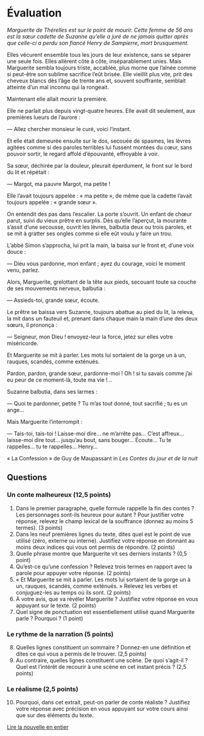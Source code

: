 # Évaluation
_Marguerite de Thérelles est sur le point de mourir. Cette femme de 56 ans est la sœur cadette de Suzanne qu’elle a juré de ne jamais quitter après que celle-ci a perdu son fiancé Henry de Sampierre, mort brusquement._

Elles vécurent ensemble tous les jours de leur existence, sans se séparer une seule fois. Elles allèrent côte à côte, inséparablement unies. Mais Marguerite sembla toujours triste, accablée, plus morne que l’aînée comme si peut-être son sublime sacrifice l’eût brisée. Elle vieillit plus vite, prit des cheveux blancs dès l’âge de trente ans et, souvent souffrante, semblait atteinte d’un mal inconnu qui la rongeait.

Maintenant elle allait mourir la première.

Elle ne parlait plus depuis vingt-quatre heures. Elle avait dit seulement, aux premières lueurs de l’aurore :

— Allez chercher monsieur le curé, voici l’instant.

Et elle était demeurée ensuite sur le dos, secouée de spasmes, les lèvres agitées comme si des paroles terribles lui fussent montées du cœur, sans pouvoir sortir, le regard affolé d’épouvanté, effroyable à voir.

Sa sœur, déchirée par la douleur, pleurait éperdument, le front sur le bord du lit et répétait :

— Margot, ma pauvre Margot, ma petite ! 

Elle l’avait toujours appelée : « ma petite », de même que la cadette l’avait toujours appelée : « grande sœur ».

On entendit des pas dans l’escalier. La porte s’ouvrit. Un enfant de chœur parut, suivi du vieux prêtre en surplis. Dès qu’elle l’aperçut, la mourante s’assit d’une secousse, ouvrit les lèvres, balbutia deux ou trois paroles, et se mit à gratter ses ongles comme si elle eût voulu y faire un trou.

L’abbé Simon s’approcha, lui prit la main, la baisa sur le front et, d’une voix douce :

— Dieu vous pardonne, mon enfant ; ayez du courage, voici le moment venu, parlez.

Alors, Marguerite, grelottant de la tête aux pieds, secouant toute sa couche de ses mouvements nerveux, balbutia :

— Assieds-toi, grande sœur, écoute.

Le prêtre se baissa vers Suzanne, toujours abattue au pied du lit, la releva, la mit dans un fauteuil et, prenant dans chaque main la main d’une des deux sœurs, il prononça : 

— Seigneur, mon Dieu ! envoyez-leur la force, jetez sur elles votre miséricorde.

Et Marguerite se mit à parler. Les mots lui sortaient de la gorge un à un, rauques, scandés, comme exténués.


Pardon, pardon, grande sœur, pardonne-moi ! Oh ! si tu savais comme j’ai eu peur de ce moment-là, toute ma vie !…

Suzanne balbutia, dans ses larmes :

— Quoi te pardonner, petite ? Tu m’as tout donné, tout sacrifié ; tu es un ange…

Mais Marguerite l’interrompit :

— Tais-toi, tais-toi ! Laisse-moi dire… ne m’arrête pas… C’est affreux… laisse-moi dire tout… jusqu’au bout, sans bouger… Écoute… Tu te rappelles… tu te rappelles… Henry…

« La Confession » de Guy de Maupassant in _Les Contes du jour et de la nuit_

## Questions
### Un conte malheureux (12,5 points)
1. Dans le premier paragraphe, quelle formule rappelle la fin des contes ? Les personnages sont-ils heureux pour autant ? Pour justifier votre réponse, relevez le champ lexical de la souffrance (donnez au moins 5 termes). (3 points)
2. Dans les neuf premières lignes du texte, dites quel est le point de vue utilisé (zéro, externe ou interne). Justifiez votre réponse en donnant au moins deux indices qui vous ont permis de répondre. (2 points)
3. Quelle phrase montre que Marguerite vit ses derniers instants ? (0,5 point)
4. Qu’est-ce qu’une confession ? Relevez trois termes en rapport avec la parole pour appuyer votre réponse. (2 points)
5. « Et Marguerite se mit à parler. Les mots lui sortaient de la gorge un à un, rauques, scandés, comme exténués. » Relevez les verbes et conjuguez-les au temps où ils sont. (2 points)
6. À votre avis, que va révéler Marguerite ? Justifiez votre réponse en vous appuyant sur le texte. (2 points)
7. Quel signe de ponctuation est essentiellement utilisé quand Marguerite parle ? Pourquoi ? (1 point)

### Le rythme de la narration (5 points)
8. Quelles lignes constituent un sommaire ? Donnez-en une définition et dites ce qui vous a permis de le trouver. (2,5 points)
9. Au contraire, quelles lignes constituent une scène. De quoi s’agit-il ? Quel est l’intérêt de recourir à une scène en cet instant précis ? (2,5 points)

### Le réalisme (2,5 points)
10. Pourquoi, dans cet extrait, peut-on parler de conte réaliste ? Justifiez votre réponse avec précision en vous appuyant sur votre cours ainsi que sur des éléments du texte.

[Lire la nouvelle en entier](http://www.gutenberg.org/files/14790/14790-h/14790-h.htm#LA_CONFESSION "La confession")